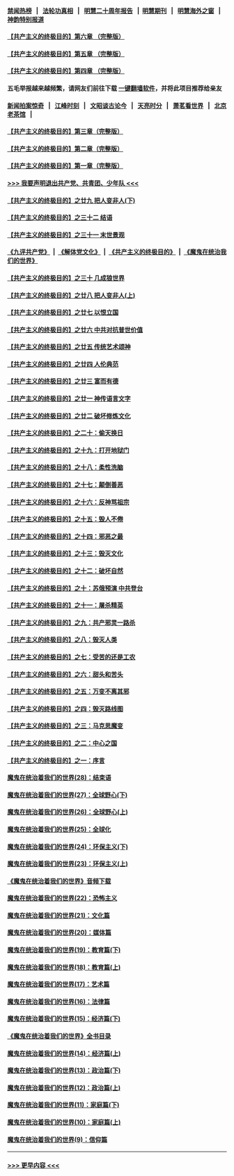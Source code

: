 #### [禁闻热榜](热点新闻.md?=0)  &nbsp;&nbsp;|&nbsp;&nbsp; [法轮功真相](https://github.com/gfw-breaker/truth/blob/master/README.md?=0) &nbsp;&nbsp;|&nbsp;&nbsp; [明慧二十周年报告](https://github.com/gfw-breaker/mh-reports/blob/master/README.md?=0) &nbsp;&nbsp;|&nbsp;&nbsp;[明慧期刊](https://github.com/gfw-breaker/mh-qikan) &nbsp;&nbsp;|&nbsp;&nbsp; [明慧海外之窗](https://github.com/gfw-breaker/mh-news/blob/master/README.md?=0) &nbsp;&nbsp;|&nbsp;&nbsp; [神韵特别报道](https://github.com/gfw-breaker/mh-news/blob/master/shenyun.md?=0)
#### [【共产主义的终极目的】第六章 （完整版）](../pages/nsc422/n11428913.md?t=02260002) 
#### [【共产主义的终极目的】第五章 （完整版）](../pages/nsc422/n11428912.md?t=02260002) 
#### [【共产主义的终极目的】第四章 （完整版）](../pages/nsc422/n11428907.md?t=02260002) 
#### 五毛举报越来越频繁，请网友们前往下载 [一键翻墙软件](https://github.com/gfw-breaker/ssr-accounts)，并将此项目推荐给亲友
#### [新闻拍案惊奇](https://github.com/gfw-breaker/banned-news/blob/master/pages/link4.md) &nbsp;&nbsp;|&nbsp;&nbsp; [江峰时刻](https://github.com/gfw-breaker/banned-news/blob/master/pages/link4.md) &nbsp;&nbsp;|&nbsp;&nbsp; [文昭谈古论今](https://github.com/gfw-breaker/banned-news/blob/master/pages/link4.md) &nbsp;&nbsp;|&nbsp;&nbsp; [天亮时分](https://github.com/gfw-breaker/banned-news/blob/master/pages/link4.md) &nbsp;&nbsp;|&nbsp;&nbsp; [萧茗看世界](https://github.com/gfw-breaker/banned-news/blob/master/pages/link4.md) &nbsp;&nbsp;|&nbsp;&nbsp; [北京老茶馆](https://github.com/gfw-breaker/banned-news/blob/master/pages/link4.md) &nbsp;&nbsp;|&nbsp;&nbsp; 
#### [【共产主义的终极目的】第三章（完整版）](../pages/nsc422/n11428848.md?t=02260002) 
#### [【共产主义的终极目的】第二章（完整版）](../pages/nsc422/n11428831.md?t=02260002) 
#### [【共产主义的终极目的】第一章（完整版）](../pages/nsc422/n11417651.md?t=02260002) 
#### [>>> 我要声明退出共产党、共青团、少年队 <<<](https://github.com/begood0513/goodnews/blob/master/quit/letter.md) 
#### [【共产主义的终极目的】之廿九 把人变非人(下)](../pages/nsc422/n11344140.md?t=02260002) 
#### [【共产主义的终极目的】之三十二 结语](../pages/nsc422/n11360535.md?t=02260002) 
#### [【共产主义的终极目的】之三十一 末世景观](../pages/nsc422/n11351129.md?t=02260002) 
#### [《九评共产党》](https://github.com/begood0513/9ping.md/blob/master/README.md) &nbsp;|&nbsp; [《解体党文化》](../../../../jtdwh.md/blob/master/README.md)  &nbsp;|&nbsp; [《共产主义的终极目的》](../../../../gczydzjmd.md/blob/master/README.md) &nbsp;|&nbsp; [《魔鬼在统治我们的世界》](../../../../mgztzwmdsj.md/blob/master/README.md) 
#### [【共产主义的终极目的】之三十 几成狼世界](../pages/nsc422/n11348280.md?t=02260002) 
#### [【共产主义的终极目的】之廿八 把人变非人(上)](../pages/nsc422/n11340492.md?t=02260002) 
#### [【共产主义的终极目的】之廿七 以恨立国](../pages/nsc422/n11336944.md?t=02260002) 
#### [【共产主义的终极目的】之廿六 中共对抗普世价值](../pages/nsc422/n11324785.md?t=02260002) 
#### [【共产主义的终极目的】之廿五 传统艺术颂神](../pages/nsc422/n11296396.md?t=02260002) 
#### [【共产主义的终极目的】之廿四 人伦典范](../pages/nsc422/n11296397.md?t=02260002) 
#### [【共产主义的终极目的】之廿三 富而有德](../pages/nsc422/n11283598.md?t=02260002) 
#### [【共产主义的终极目的】之廿一 神传语言文字](../pages/nsc422/n11263265.md?t=02260002) 
#### [【共产主义的终极目的】之廿二 破坏修炼文化](../pages/nsc422/n11245728.md?t=02260002) 
#### [【共产主义的终极目的】之二十：偷天换日](../pages/nsc422/n11238846.md?t=02260002) 
#### [【共产主义的终极目的】之十九：打开地狱门](../pages/nsc422/n11206376.md?t=02260002) 
#### [【共产主义的终极目的】之十八：柔性洗脑](../pages/nsc422/n11199994.md?t=02260002) 
#### [【共产主义的终极目的】之十七：颠倒善恶](../pages/nsc422/n11179782.md?t=02260002) 
#### [【共产主义的终极目的】之十六：反神骂祖宗](../pages/nsc422/n11166798.md?t=02260002) 
#### [【共产主义的终极目的】之十五：毁人不倦](../pages/nsc422/n11166792.md?t=02260002) 
#### [【共产主义的终极目的】之十四：邪恶之最](../pages/nsc422/n11150249.md?t=02260002) 
#### [【共产主义的终极目的】之十三：毁灭文化](../pages/nsc422/n11135227.md?t=02260002) 
#### [【共产主义的终极目的】之十二：破坏自然](../pages/nsc422/n11135214.md?t=02260002) 
#### [【共产主义的终极目的】之十：苏俄预演 中共登台](../pages/nsc422/n11118424.md?t=02260002) 
#### [【共产主义的终极目的】之十一：屠杀精英](../pages/nsc422/n11118442.md?t=02260002) 
#### [【共产主义的终极目的】之九：共产邪灵一路杀](../pages/nsc422/n11114139.md?t=02260002) 
#### [【共产主义的终极目的】之八：毁灭人类](../pages/nsc422/n11108503.md?t=02260002) 
#### [【共产主义的终极目的】之七：受苦的还是工农](../pages/nsc422/n11101809.md?t=02260002) 
#### [【共产主义的终极目的】之六：甜头和苦头](../pages/nsc422/n11096971.md?t=02260002) 
#### [【共产主义的终极目的】之五：万变不离其邪](../pages/nsc422/n11091285.md?t=02260002) 
#### [【共产主义的终极目的】之四：毁灭路线图](../pages/nsc422/n11086284.md?t=02260002) 
#### [【共产主义的终极目的】之三：马克思魔变](../pages/nsc422/n11061941.md?t=02260002) 
#### [【共产主义的终极目的】之二：中心之国](../pages/nsc422/n11047728.md?t=02260002) 
#### [【共产主义的终极目的】之一：序言](../pages/nsc422/n11086077.md?t=02260002) 
#### [魔鬼在统治着我们的世界(28)：结束语](../pages/nsc422/n10936246.md?t=02260002) 
#### [魔鬼在统治着我们的世界(27)：全球野心(下)](../pages/nsc422/n10928319.md?t=02260002) 
#### [魔鬼在统治着我们的世界(26)：全球野心(上)](../pages/nsc422/n10900318.md?t=02260002) 
#### [魔鬼在统治着我们的世界(25)：全球化](../pages/nsc422/n10788205.md?t=02260002) 
#### [魔鬼在统治着我们的世界(24)：环保主义(下)](../pages/nsc422/n10695307.md?t=02260002) 
#### [魔鬼在统治着我们的世界(23)：环保主义(上)](../pages/nsc422/n10688613.md?t=02260002) 
#### [《魔鬼在统治着我们的世界》音频下载](../pages/nsc422/n10635553.md?t=02260002) 
#### [魔鬼在统治着我们的世界(22)：恐怖主义](../pages/nsc422/n10614727.md?t=02260002) 
#### [魔鬼在统治着我们的世界(21)：文化篇](../pages/nsc422/n10597706.md?t=02260002) 
#### [魔鬼在统治着我们的世界(20)：媒体篇](../pages/nsc422/n10586579.md?t=02260002) 
#### [魔鬼在统治着我们的世界(19)：教育篇(下)](../pages/nsc422/n10564808.md?t=02260002) 
#### [魔鬼在统治着我们的世界(18)：教育篇(上)](../pages/nsc422/n10526970.md?t=02260002) 
#### [魔鬼在统治着我们的世界(17)：艺术篇](../pages/nsc422/n10499093.md?t=02260002) 
#### [魔鬼在统治着我们的世界(16)：法律篇](../pages/nsc422/n10485969.md?t=02260002) 
#### [魔鬼在统治着我们的世界(15)：经济篇(下)](../pages/nsc422/n10469975.md?t=02260002) 
#### [《魔鬼在统治着我们的世界》全书目录](../pages/nsc422/n10464261.md?t=02260002) 
#### [魔鬼在统治着我们的世界(14)：经济篇(上)](../pages/nsc422/n10457370.md?t=02260002) 
#### [魔鬼在统治着我们的世界(13)：政治篇(下)](../pages/nsc422/n10448270.md?t=02260002) 
#### [魔鬼在统治着我们的世界(12)：政治篇(上)](../pages/nsc422/n10444576.md?t=02260002) 
#### [魔鬼在统治着我们的世界(11)：家庭篇(下)](../pages/nsc422/n10440961.md?t=02260002) 
#### [魔鬼在统治着我们的世界(10)：家庭篇(上)](../pages/nsc422/n10435448.md?t=02260002) 
#### [魔鬼在统治着我们的世界(9)：信仰篇](../pages/nsc422/n10432159.md?t=02260002) 

----
#### [ >>> 更早内容 <<< ](../indexes/nsc422-earlier.md)
